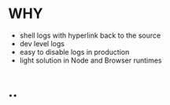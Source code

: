 # WHY

 - shell logs with hyperlink back to the source
 - dev level logs
 - easy to disable logs in production
 - light solution in Node and Browser runtimes

# ..
